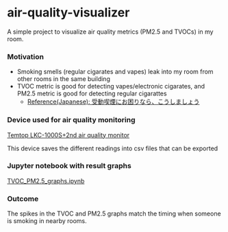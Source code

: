 # air-quality-visualizer
A simple project to visualize air quality metrics (PM2.5 and TVOCs) in my room.

### Motivation
- Smoking smells (regular cigarates and vapes) leak into my room from other rooms in the same building
- TVOC metric is good for detecting vapes/electronic cigarates, and PM2.5 metric is good for detecting regular cigarattes
  - [Reference(Japanese): 受動喫煙にお困りなら、こうしましょう](http://www.jstc.or.jp/uploads/uploads/files/information/JUDOK20210218-1.pdf)

### Device used for air quality monitoring
[Temtop LKC-1000S+2nd air quality monitor](https://temtopus.com/products/temtop-lkc-1000s-2nd-generation-professional-detector-with-hcho-pm2-5-pm10-tvoc?variant=40630103539760)

This device saves the different readings into csv files that can be exported

### Jupyter notebook with result graphs
[TVOC_PM2.5_graphs.ipynb](./TVOC_PM2.5_graphs.ipynb)

### Outcome
The spikes in the TVOC and PM2.5 graphs match the timing when someone is smoking in nearby rooms.
